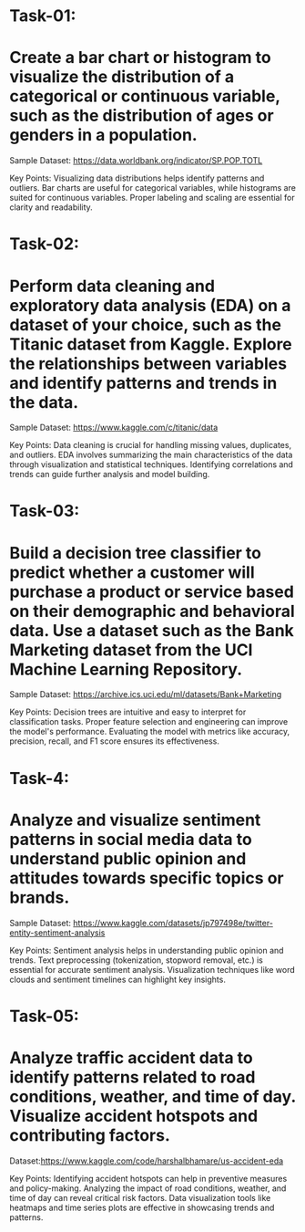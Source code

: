 # Task-01:
# Create a bar chart or histogram to visualize the distribution of a categorical or continuous variable, such as the distribution of ages or genders in a population.

Sample Dataset:
https://data.worldbank.org/indicator/SP.POP.TOTL

Key Points:
Visualizing data distributions helps identify patterns and outliers.
Bar charts are useful for categorical variables, while histograms are suited for continuous variables.
Proper labeling and scaling are essential for clarity and readability.

# Task-02:
# Perform data cleaning and exploratory data analysis (EDA) on a dataset of your choice, such as the Titanic dataset from Kaggle. Explore the relationships between variables and identify patterns and trends in the data.

Sample Dataset:
https://www.kaggle.com/c/titanic/data

Key Points:
Data cleaning is crucial for handling missing values, duplicates, and outliers.
EDA involves summarizing the main characteristics of the data through visualization and statistical techniques.
Identifying correlations and trends can guide further analysis and model building.

# Task-03:
# Build a decision tree classifier to predict whether a customer will purchase a product or service based on their demographic and behavioral data. Use a dataset such as the Bank Marketing dataset from the UCI Machine Learning Repository.

Sample Dataset: https://archive.ics.uci.edu/ml/datasets/Bank+Marketing

Key Points:
Decision trees are intuitive and easy to interpret for classification tasks.
Proper feature selection and engineering can improve the model's performance.
Evaluating the model with metrics like accuracy, precision, recall, and F1 score ensures its effectiveness.

# Task-4:
# Analyze and visualize sentiment patterns in social media data to understand public opinion and attitudes towards specific topics or brands.

Sample Dataset:
https://www.kaggle.com/datasets/jp797498e/twitter-entity-sentiment-analysis

Key Points:
Sentiment analysis helps in understanding public opinion and trends.
Text preprocessing (tokenization, stopword removal, etc.) is essential for accurate sentiment analysis.
Visualization techniques like word clouds and sentiment timelines can highlight key insights.

# Task-05:
# Analyze traffic accident data to identify patterns related to road conditions, weather, and time of day. Visualize accident hotspots and contributing factors.

Dataset:https://www.kaggle.com/code/harshalbhamare/us-accident-eda

Key Points:
Identifying accident hotspots can help in preventive measures and policy-making.
Analyzing the impact of road conditions, weather, and time of day can reveal critical risk factors.
Data visualization tools like heatmaps and time series plots are effective in showcasing trends and patterns.
